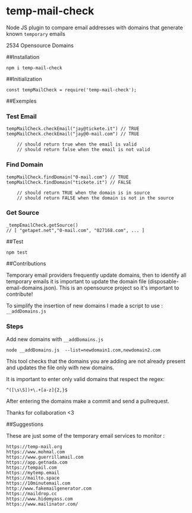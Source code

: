 # temp-mail-check
Node JS plugin to compare email addresses with domains that generate known `temporary` emails

2534 Opensource Domains


##Installation

	npm i temp-mail-check


##Initialization

	const tempMailCheck = require('temp-mail-check'); 
	
	

##Exemples


### Test Email 

	tempMailCheck.checkEmail("jay@tickete.it") // TRUE
	tempMailCheck.checkEmail("jay@0-mail.com") // TRUE
		
		// should return true when the email is valid
		// should return false when the email is not valid
		
		
	
	
### Find Domain 

	tempMailCheck.findDomain("0-mail.com") // TRUE
	tempMailCheck.findDomain("tickete.it") // FALSE
		
		// should return TRUE when the domain is in source
		// should return FALSE when the domain is not in the source
		
		
### Get Source

	_tempEmailCheck.getSource() 
	// [ "getapet.net","0-mail.com", "027168.com", ... ]
	


##Test


	npm test
	
	
	
##Contributions	

Temporary email providers frequently update domains, then to identify all temporary emails it is important to update the domain file (disposable-email-domains.json).
This is an opensource project so it's important to contribute!

To simplify the insertion of new domains I made a script to use : `__addDomains.js`

### Steps

 Add new domains with `__addDomains.js`
	
	node __addDomains.js  --list=newdomain1.com,newdomain2.com


This tool checks that the domains you are adding are not already present and updates the file only with new domains.

It is important to enter only valid domains that respect the regex: 

	^([\s\S])+\.+[a-z]{2,}$

After entering the domains make a commit and send a pullrequest.


Thanks for collaboration <3 


##Suggestions	

These are just some of the temporary email services to monitor : 


	https://temp-mail.org
	https://www.mohmal.com
	https://www.guerrillamail.com
	https://app.getnada.com
	https://tempail.com
	https://mytemp.email
	https://mailto.space
	https://10minutemail.com
	http://www.fakemailgenerator.com
	https://maildrop.cc
	https://www.hidemyass.com
	https://www.mailinator.com/